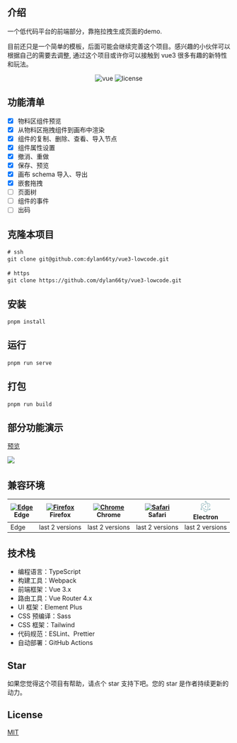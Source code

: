 ## 介绍
一个低代码平台的前端部分，靠拖拉拽生成页面的demo.
<p>
目前还只是一个简单的模板，后面可能会继续完善这个项目。感兴趣的小伙伴可以根据自己的需要去调整, 通过这个项目或许你可以接触到 vue3 很多有趣的新特性和玩法。
</p>

<p align="center">
  <img src="https://img.shields.io/badge/vue-v3.2.0%2B-%23407fbc" alt="vue">
   <img src="https://img.shields.io/github/license/dylan66ty/vue3-lowcode.svg" alt="license">
</p>

## 功能清单
- [x] 物料区组件预览 
- [x] 从物料区拖拽组件到画布中渲染
- [x] 组件的复制、删除、查看、导入节点
- [x] 组件属性设置
- [x] 撤消、重做
- [x] 保存、预览
- [x] 画布 schema 导入、导出
- [x] 嵌套拖拽
- [ ] 页面树
- [ ] 组件的事件
- [ ] 出码 

## 克隆本项目
```shell
# ssh
git clone git@github.com:dylan66ty/vue3-lowcode.git

# https 
git clone https://github.com/dylan66ty/vue3-lowcode.git
```

## 安装

```shell
pnpm install 
```

## 运行
```shell
pnpm run serve
```

## 打包
```shell
pnpm run build
```


## 部分功能演示
<p>
 <a href="https://dylan66ty.github.io/vue3-lowcode">
 预览
 </a>
</p>

<img src="https://dylan66ty.github.io/vue3-lowcode/example.png" />


## 兼容环境

| [<img src="https://raw.githubusercontent.com/alrra/browser-logos/master/src/edge/edge_48x48.png" alt="Edge" width="24px" height="24px" />](http://godban.github.io/browsers-support-badges/)<br>Edge | [<img src="https://raw.githubusercontent.com/alrra/browser-logos/master/src/firefox/firefox_48x48.png" alt="Firefox" width="24px" height="24px" />](http://godban.github.io/browsers-support-badges/)<br>Firefox | [<img src="https://raw.githubusercontent.com/alrra/browser-logos/master/src/chrome/chrome_48x48.png" alt="Chrome" width="24px" height="24px" />](http://godban.github.io/browsers-support-badges/)<br>Chrome | [<img src="https://raw.githubusercontent.com/alrra/browser-logos/master/src/safari/safari_48x48.png" alt="Safari" width="24px" height="24px" />](http://godban.github.io/browsers-support-badges/)<br>Safari | [<img src="https://raw.githubusercontent.com/alrra/browser-logos/master/src/electron/electron_48x48.png" alt="Electron" width="24px" height="24px" />](http://godban.github.io/browsers-support-badges/)<br>Electron |
| --- | --- | --- | --- | --- |
| Edge | last 2 versions | last 2 versions | last 2 versions | last 2 versions |


## 技术栈

- 编程语言：TypeScript
- 构建工具：Webpack
- 前端框架：Vue 3.x
- 路由工具：Vue Router 4.x
- UI 框架：Element Plus
- CSS 预编译：Sass
- CSS 框架：Tailwind
- 代码规范：ESLint、Prettier
- 自动部署：GitHub Actions

## Star
如果您觉得这个项目有帮助，请点个 star 支持下吧。您的 star 是作者持续更新的动力。

## License
[MIT](./LICENSE)
